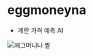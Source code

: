 # eggmoneyna
* 계란 가격 예측 AI

![에그머니나 짤](https://img1.daumcdn.net/thumb/R720x0/?fname=https%3A%2F%2Ft1.daumcdn.net%2Fliveboard%2Fcineplay%2Fd1248769f52c4637895aa15fb24c1856.jpg)
